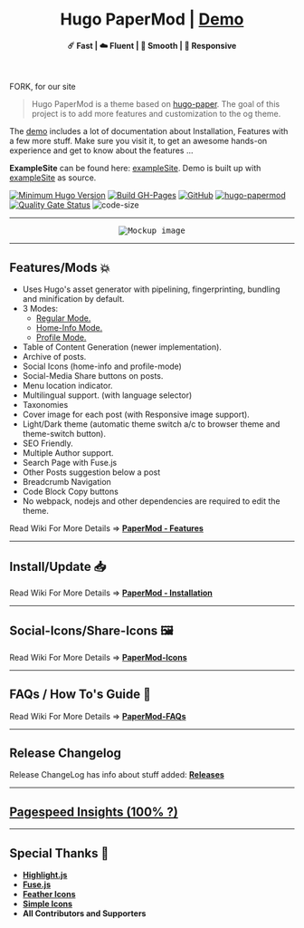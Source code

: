 <h1 align=center>Hugo PaperMod | <a href="https://adityatelange.github.io/hugo-PaperMod/" rel="nofollow">Demo</a></h1>

<h4 align=center>☄️ Fast | ☁️ Fluent | 🌙 Smooth | 📱 Responsive</h4>
<br>




FORK, for our site





> Hugo PaperMod is a theme based on [hugo-paper](https://github.com/nanxiaobei/hugo-paper).
> The goal of this project is to add more features and customization to the og theme.

The [demo](https://adityatelange.github.io/hugo-PaperMod/) includes a lot of documentation about Installation, Features with a few more stuff. Make sure you visit it, to get an awesome hands-on experience and get to know about the features ...

**ExampleSite** can be found here: [exampleSite](https://github.com/adityatelange/hugo-PaperMod/tree/exampleSite). Demo is built up with [exampleSite](https://github.com/adityatelange/hugo-PaperMod/tree/exampleSite) as source.

[![Minimum Hugo Version](https://img.shields.io/static/v1?label=min-HUGO-version&message=0.83.0&color=blue&logo=hugo)](https://github.com/gohugoio/hugo/releases/tag/v0.83.0)
[![Build GH-Pages](https://github.com/adityatelange/hugo-PaperMod/workflows/Build%20GH-Pages/badge.svg)](https://github.com/adityatelange/hugo-PaperMod/deployments/activity_log?environment=github-pages)
[![GitHub](https://img.shields.io/github/license/adityatelange/hugo-PaperMod)](https://github.com/adityatelange/hugo-PaperMod/blob/master/LICENSE)
[![hugo-papermod](https://img.shields.io/badge/Hugo--Themes-@PaperMod-blue)](https://themes.gohugo.io/themes/hugo-papermod/)
[![Quality Gate Status](https://sonarcloud.io/api/project_badges/measure?project=adityatelange_hugo-PaperMod&metric=alert_status)](https://sonarcloud.io/dashboard?id=adityatelange_hugo-PaperMod)
![code-size](https://img.shields.io/github/languages/code-size/adityatelange/hugo-PaperMod)

---

<p align="center">
  <kbd><img src="https://user-images.githubusercontent.com/21258296/114303440-bfc0ae80-9aeb-11eb-8cfa-48a4bb385a6d.png" alt="Mockup image" title="Mockup"/></kbd>
</p>

---

## Features/Mods 💥

-   Uses Hugo's asset generator with pipelining, fingerprinting, bundling and minification by default.
-   3 Modes:
    -   [Regular Mode.](https://github.com/adityatelange/hugo-PaperMod/wiki/Features#regular-mode-default-mode)
    -   [Home-Info Mode.](https://github.com/adityatelange/hugo-PaperMod/wiki/Features#home-info-mode)
    -   [Profile Mode.](https://github.com/adityatelange/hugo-PaperMod/wiki/Features#profile-mode)
-   Table of Content Generation (newer implementation).
-   Archive of posts.
-   Social Icons (home-info and profile-mode)
-   Social-Media Share buttons on posts.
-   Menu location indicator.
-   Multilingual support. (with language selector)
-   Taxonomies
-   Cover image for each post (with Responsive image support).
-   Light/Dark theme (automatic theme switch a/c to browser theme and theme-switch button).
-   SEO Friendly.
-   Multiple Author support.
-   Search Page with Fuse.js
-   Other Posts suggestion below a post
-   Breadcrumb Navigation
-   Code Block Copy buttons
-   No webpack, nodejs and other dependencies are required to edit the theme.

Read Wiki For More Details => **[PaperMod - Features](https://github.com/adityatelange/hugo-PaperMod/wiki/Features)**

---

## Install/Update 📥

Read Wiki For More Details => **[PaperMod - Installation](https://github.com/adityatelange/hugo-PaperMod/wiki/Installation)**

---

## Social-Icons/Share-Icons 🖼️

Read Wiki For More Details => **[PaperMod-Icons](https://github.com/adityatelange/hugo-PaperMod/wiki/Icons)**

---

## FAQs / How To's Guide 🙋

Read Wiki For More Details => **[PaperMod-FAQs](https://github.com/adityatelange/hugo-PaperMod/wiki/FAQs)**

---

## Release Changelog

Release ChangeLog has info about stuff added: **[Releases](https://github.com/adityatelange/hugo-PaperMod/releases)**

---

## [Pagespeed Insights (100% ?)](https://pagespeed.web.dev/report?url=https://adityatelange.github.io/hugo-PaperMod/)

---

## Special Thanks 🌟

-   [**Highlight.js**](https://github.com/highlightjs/highlight.js)
-   [**Fuse.js**](https://github.com/krisk/fuse)
-   [**Feather Icons**](https://github.com/feathericons/feather)
-   [**Simple Icons**](https://github.com/simple-icons/simple-icons)
-   **All Contributors and Supporters**

